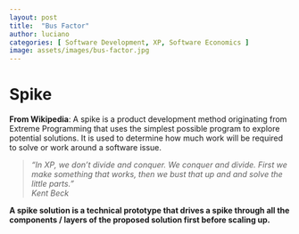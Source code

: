 ```yaml
---
layout: post
title:  "Bus Factor"
author: luciano
categories: [ Software Development, XP, Software Economics ]
image: assets/images/bus-factor.jpg
---
```

# Spike
**From Wikipedia**: A spike is a product development method originating from Extreme Programming that uses the simplest possible program to explore potential solutions.
It is used to determine how much work will be required to solve or work around a software issue.

> *“In XP, we don’t divide and conquer. We conquer and divide. First we make something that works, then we bust that up and and solve the little parts.”  
Kent Beck*
>

**A spike solution is a technical prototype that drives a spike through all the components / layers of the proposed solution first before scaling up.**
